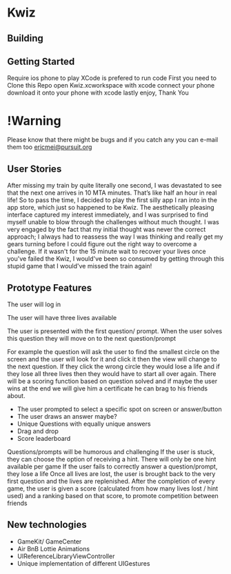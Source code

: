 # Kwiz

## Building ##
## Getting Started
Require ios phone to play
XCode is prefered to run code
First you need to Clone this Repo
open Kwiz.xcworkspace with xcode
connect your phone
download it onto your phone with xcode
lastly enjoy, Thank You

# !Warning
Please know that there might be bugs and if you catch any you can e-mail them too
ericmei@pursuit.org

## User Stories

After missing my train by quite literally one second, I was devastated to see that the next one arrives in 10 MTA minutes. That’s like half an hour in real life! So to pass the time, I decided to play the first silly app I ran into in the app store, which just so happened to be Kwiz. The aesthetically pleasing interface captured my interest immediately, and I was surprised to find myself unable to blow through the challenges without much thought. I was very engaged by the fact that my initial thought was never the correct approach; I always had to reassess the way I was thinking and really get my gears turning before I could figure out the right way to overcome a challenge. If it wasn't for the 15 minute wait to recover your lives once you've failed the Kwiz, I would've been so consumed by getting through this stupid game that I would've missed the train again!

## Prototype Features
The user will log in

The user will have three lives available

The user is presented with the first question/ prompt. When the user solves this question they will move on to the next question/prompt

For example the question will ask the user to find the smallest circle on the screen and the user will look for it and click it then the view will change to the next question. If they click the wrong circle they would lose a life and if they lose all three lives then they would have to start all over again. There will be a scoring function based on question solved and if maybe the user wins at the end we will give him a certificate he can brag to his friends about.
- The user prompted to select a specific spot on screen or answer/button
- The user draws an answer maybe?
- Unique Questions with equally unique answers
- Drag and drop
- Score leaderboard

Questions/prompts will be humorous and challenging
If the user is stuck, they can choose the option of receiving a hint. There will only be one hint available per game
If the user fails to correctly answer a question/prompt, they lose a life
Once all lives are lost, the user is brought back to the very first question and the lives are replenished.
After the completion of every game, the user is given a score (calculated from how many lives lost / hint used) and a ranking based on that score, to promote competition between friends


## New technologies
* GameKit/ GameCenter
* Air BnB Lottie Animations
* UIReferenceLibraryViewController
* Unique implementation of different UIGestures

